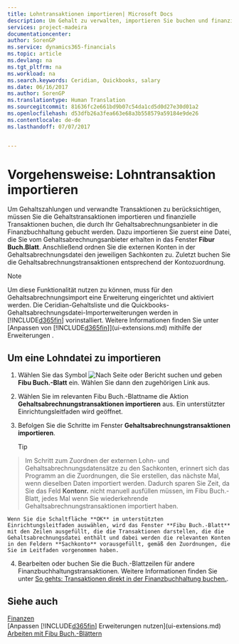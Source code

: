 ```yaml
---
title: Lohntransaktionen importieren| Microsoft Docs
description: Um Gehalt zu verwalten, importieren Sie buchen und finanzieller Transaktionen von Ihrem Gehaltsabrechnungsanbieter auf Sach-, mithilfe einer Gehaltsabrechnungserweiterung wie Ceridian oder Quickbooks.
services: project-madeira
documentationcenter: 
author: SorenGP
ms.service: dynamics365-financials
ms.topic: article
ms.devlang: na
ms.tgt_pltfrm: na
ms.workload: na
ms.search.keywords: Ceridian, Quickbooks, salary
ms.date: 06/16/2017
ms.author: SorenGP
ms.translationtype: Human Translation
ms.sourcegitcommit: 81636fc2e661bd9b07c54da1cd5d0d27e30d01a2
ms.openlocfilehash: d53dfb26a3fea663e68a3b558579a59184e9de26
ms.contentlocale: de-de
ms.lasthandoff: 07/07/2017


---
```

# <a name="how-to-import-payroll-transactions"></a>Vorgehensweise: Lohntransaktion importieren
Um Gehaltszahlungen und verwandte Transaktionen zu berücksichtigen, müssen Sie die Gehaltstransaktionen importieren und finanzielle Transaktionen buchen, die durch Ihr Gehaltsabrechnungsanbieter in die Finanzbuchhaltung gebucht werden. Dazu importieren Sie zuerst eine Datei, die Sie vom Gehaltsabrechnungsanbieter erhalten in das Fenster **Fibur Buch.Blatt**. Anschließend ordnen Sie die externen Konten in der Gehaltsabrechnungsdatei den jeweiligen Sachkonten zu. Zuletzt buchen Sie die Gehaltsabrechnungstransaktionen entsprechend der Kontozuordnung.

> [!NOTE]  
>   Um diese Funktionalität nutzen zu können, muss für den Gehaltsabrechnungsimport eine Erweiterung eingerichtet und aktiviert werden. Die Ceridian-Gehaltsliste und die Quickbooks-Gehaltsabrechnungsdatei-Importerweiterungen werden in [!INCLUDE[d365fin](includes/d365fin_md.md)] vorinstalliert. Weitere Informationen finden Sie unter [Anpassen von [!INCLUDE[d365fin](includes/d365fin_md.md)]](ui-extensions.md) mithilfe der Erweiterungen .

## <a name="to-import-a-payroll-file"></a>Um eine Lohndatei zu importieren
1. Wählen Sie das Symbol ![Nach Seite oder Bericht suchen](media/ui-search/search_small.png "Nach Seite oder Bericht suchen") und geben **Fibu Buch.-Blatt** ein. Wählen Sie dann den zugehörigen Link aus.
2. Wählen Sie im relevanten Fibu Buch.-Blattname die Aktion **Gehaltsabrechnungstransaktionen importieren** aus. Ein unterstützter Einrichtungsleitfaden wird geöffnet.
3. Befolgen Sie die Schritte im Fenster **Gehaltsabrechnungstransaktionen importieren**.

    > [!TIP]  
>   Im Schritt zum Zuordnen der externen Lohn- und Gehaltsabrechnungsdatensätze zu den Sachkonten, erinnert sich das Programm an die Zuordnungen, die Sie erstellen, das nächste Mal, wenn dieselben Daten importiert werden. Dadurch sparen Sie Zeit, da Sie das Feld **Kontonr.** nicht manuell ausfüllen müssen, im Fibu Buch.-Blatt, jedes Mal wenn Sie wiederkehrende Gehaltsabrechnungstransaktionen importiert haben.   

    Wenn Sie die Schaltfläche **OK** im unterstützten Einrichtungsleitfaden auswählen, wird das Fenster **Fibu Buch.-Blatt** mit den Zeilen ausgefüllt, die die Transaktionen darstellen, die die Gehaltsabrechnungsdatei enthält und dabei werden die relevanten Konten in den Feldern **Sachkonto** vorausgefüllt, gemäß den Zuordnungen, die Sie im Leitfaden vorgenommen haben.
4. Bearbeiten oder buchen Sie die Buch.-Blattzeilen für andere Finanzbuchhaltungstransaktionen. Weitere Informationen finden Sie unter [So gehts: Transaktionen direkt in der Finanzbuchhaltung buchen.](finance-how-post-transactions-directly.md).   

## <a name="see-also"></a>Siehe auch
[Finanzen](finance.md)  
[Anpassen [!INCLUDE[d365fin](includes/d365fin_md.md)] Erweiterungen nutzen](ui-extensions.md)  
[Arbeiten mit Fibu Buch.-Blättern](ui-work-general-journals.md)  

